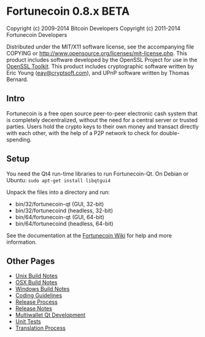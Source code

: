 Fortunecoin 0.8.x BETA
====================

Copyright (c) 2009-2014 Bitcoin Developers
Copyright (c) 2011-2014 Fortunecoin Developers

Distributed under the MIT/X11 software license, see the accompanying
file COPYING or http://www.opensource.org/licenses/mit-license.php.
This product includes software developed by the OpenSSL Project for use in the [OpenSSL Toolkit](http://www.openssl.org/). This product includes
cryptographic software written by Eric Young ([eay@cryptsoft.com](mailto:eay@cryptsoft.com)), and UPnP software written by Thomas Bernard.


Intro
---------------------
Fortunecoin is a free open source peer-to-peer electronic cash system that is
completely decentralized, without the need for a central server or trusted
parties.  Users hold the crypto keys to their own money and transact directly
with each other, with the help of a P2P network to check for double-spending.


Setup
---------------------
You need the Qt4 run-time libraries to run Fortunecoin-Qt. On Debian or Ubuntu:
	`sudo apt-get install libqtgui4`

Unpack the files into a directory and run:

- bin/32/fortunecoin-qt (GUI, 32-bit)
- bin/32/fortunecoind (headless, 32-bit)
- bin/64/fortunecoin-qt (GUI, 64-bit)
- bin/64/fortunecoind (headless, 64-bit)

See the documentation at the [Fortunecoin Wiki](http://fortunecoin.info)
for help and more information.


Other Pages
---------------------
- [Unix Build Notes](build-unix.md)
- [OSX Build Notes](build-osx.md)
- [Windows Build Notes](build-msw.md)
- [Coding Guidelines](coding.md)
- [Release Process](release-process.md)
- [Release Notes](release-notes.md)
- [Multiwallet Qt Development](multiwallet-qt.md)
- [Unit Tests](unit-tests.md)
- [Translation Process](translation_process.md)
